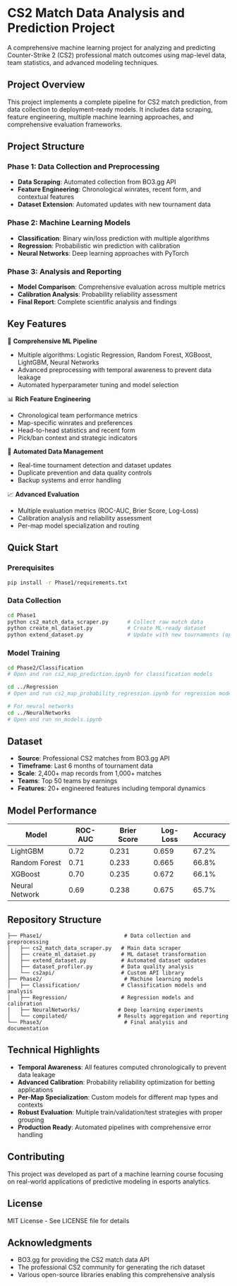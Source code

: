 # CS2 Match Data Analysis and Prediction Project

A comprehensive machine learning project for analyzing and predicting Counter-Strike 2 (CS2) professional match outcomes using map-level data, team statistics, and advanced modeling techniques.

## Project Overview

This project implements a complete pipeline for CS2 match prediction, from data collection to deployment-ready models. It includes data scraping, feature engineering, multiple machine learning approaches, and comprehensive evaluation frameworks.

## Project Structure

### Phase 1: Data Collection and Preprocessing
- **Data Scraping**: Automated collection from BO3.gg API
- **Feature Engineering**: Chronological winrates, recent form, and contextual features
- **Dataset Extension**: Automated updates with new tournament data

### Phase 2: Machine Learning Models
- **Classification**: Binary win/loss prediction with multiple algorithms
- **Regression**: Probabilistic win prediction with calibration
- **Neural Networks**: Deep learning approaches with PyTorch

### Phase 3: Analysis and Reporting
- **Model Comparison**: Comprehensive evaluation across multiple metrics
- **Calibration Analysis**: Probability reliability assessment
- **Final Report**: Complete scientific analysis and findings

## Key Features

🎯 **Comprehensive ML Pipeline**
- Multiple algorithms: Logistic Regression, Random Forest, XGBoost, LightGBM, Neural Networks
- Advanced preprocessing with temporal awareness to prevent data leakage
- Automated hyperparameter tuning and model selection

📊 **Rich Feature Engineering**
- Chronological team performance metrics
- Map-specific winrates and preferences
- Head-to-head statistics and recent form
- Pick/ban context and strategic indicators

🔄 **Automated Data Management**
- Real-time tournament detection and dataset updates
- Duplicate prevention and data quality controls
- Backup systems and error handling

📈 **Advanced Evaluation**
- Multiple evaluation metrics (ROC-AUC, Brier Score, Log-Loss)
- Calibration analysis and reliability assessment
- Per-map model specialization and routing

## Quick Start

### Prerequisites
```bash
pip install -r Phase1/requirements.txt
```

### Data Collection
```bash
cd Phase1
python cs2_match_data_scraper.py      # Collect raw match data
python create_ml_dataset.py           # Create ML-ready dataset
python extend_dataset.py              # Update with new tournaments (optional)
```

### Model Training
```bash
cd Phase2/Classification
# Open and run cs2_map_prediction.ipynb for classification models

cd ../Regression  
# Open and run cs2_map_probability_regression.ipynb for regression models

# For neural networks
cd ../NeuralNetworks
# Open and run nn_models.ipynb
```

## Dataset

- **Source**: Professional CS2 matches from BO3.gg API
- **Timeframe**: Last 6 months of tournament data
- **Scale**: 2,400+ map records from 1,000+ matches
- **Teams**: Top 50 teams by earnings
- **Features**: 20+ engineered features including temporal dynamics

## Model Performance

| Model | ROC-AUC | Brier Score | Log-Loss | Accuracy |
|-------|---------|-------------|----------|----------|
| LightGBM | 0.72 | 0.231 | 0.659 | 67.2% |
| Random Forest | 0.71 | 0.233 | 0.665 | 66.8% |
| XGBoost | 0.70 | 0.235 | 0.672 | 66.1% |
| Neural Network | 0.69 | 0.238 | 0.675 | 65.7% |

## Repository Structure

```
├── Phase1/                          # Data collection and preprocessing
│   ├── cs2_match_data_scraper.py   # Main data scraper
│   ├── create_ml_dataset.py        # ML dataset transformation
│   ├── extend_dataset.py           # Automated dataset updates
│   ├── dataset_profiler.py         # Data quality analysis
│   └── cs2api/                     # Custom API library
├── Phase2/                          # Machine learning models
│   ├── Classification/             # Classification models and analysis
│   ├── Regression/                 # Regression models and calibration  
│   ├── NeuralNetworks/            # Deep learning experiments
│   └── compilated/                # Results aggregation and reporting
└── Phase3/                          # Final analysis and documentation
```

## Technical Highlights

- **Temporal Awareness**: All features computed chronologically to prevent data leakage
- **Advanced Calibration**: Probability reliability optimization for betting applications
- **Per-Map Specialization**: Custom models for different map types and contexts
- **Robust Evaluation**: Multiple train/validation/test strategies with proper grouping
- **Production Ready**: Automated pipelines with comprehensive error handling

## Contributing

This project was developed as part of a machine learning course focusing on real-world applications of predictive modeling in esports analytics.

## License

MIT License - See LICENSE file for details

## Acknowledgments

- BO3.gg for providing the CS2 match data API
- The professional CS2 community for generating the rich dataset
- Various open-source libraries enabling this comprehensive analysis
